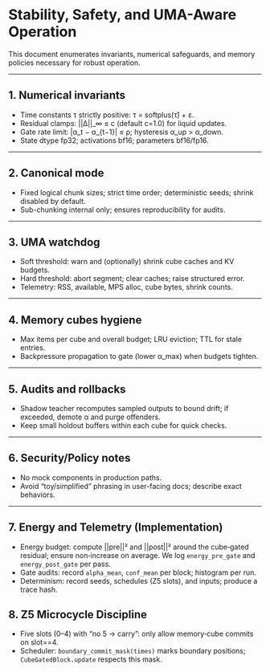 # Stability, Safety, and UMA-Aware Operation

This document enumerates invariants, numerical safeguards, and memory policies necessary for robust operation.

---

## 1. Numerical invariants

- Time constants τ strictly positive: τ = softplus(τ̂) + ε.
- Residual clamps: ||Δ||_∞ ≤ c (default c=1.0) for liquid updates.
- Gate rate limit: |α_t − α_{t−1}| ≤ ρ; hysteresis α_up > α_down.
- State dtype fp32; activations bf16; parameters bf16/fp16.

---

## 2. Canonical mode

- Fixed logical chunk sizes; strict time order; deterministic seeds; shrink disabled by default.
- Sub-chunking internal only; ensures reproducibility for audits.

---

## 3. UMA watchdog

- Soft threshold: warn and (optionally) shrink cube caches and KV budgets.
- Hard threshold: abort segment; clear caches; raise structured error.
- Telemetry: RSS, available, MPS alloc, cube bytes, shrink counts.

---

## 4. Memory cubes hygiene

- Max items per cube and overall budget; LRU eviction; TTL for stale entries.
- Backpressure propagation to gate (lower α_max) when budgets tighten.

---

## 5. Audits and rollbacks

- Shadow teacher recomputes sampled outputs to bound drift; if exceeded, demote α and purge offenders.
- Keep small holdout buffers within each cube for quick checks.

---

## 6. Security/Policy notes

- No mock components in production paths.
- Avoid “toy/simplified” phrasing in user-facing docs; describe exact behaviors.

---

## 7. Energy and Telemetry (Implementation)

- Energy budget: compute ||pre||² and ||post||² around the cube‑gated residual; ensure non‑increase on average. We log `energy_pre_gate` and `energy_post_gate` per pass.
- Gate audits: record `alpha_mean`, `conf_mean` per block; histogram per run.
- Determinism: record seeds, schedules (Z5 slots), and inputs; produce a trace hash.

## 8. Z5 Microcycle Discipline

- Five slots (0–4) with “no 5 → carry”: only allow memory‑cube commits on slot==4.
- Scheduler: `boundary_commit_mask(times)` marks boundary positions; `CubeGatedBlock.update` respects this mask.
